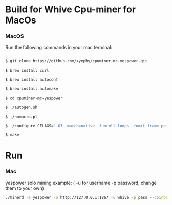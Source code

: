 

# Build for Whive Cpu-miner for MacOs

### MacOS
Run the following commands in your mac terminal:
```bash

$ git clone https://github.com/xyephy/cpuminer-mc-yespower.git 

$ brew install curl

$ brew install autoconf

$ brew install automake

$ cd cpuminer-mc-yespower 

$ ./autogen.sh

$ ./nomacro.pl

$ ./configure CFLAGS="-O3 -march=native -funroll-loops -fomit-frame-pointer" 

$ make

```


# Run

### Mac
yespower solo mining example: ( -u for username -p password, change them to your own)
```bash
./minerd -a yespower -o http://127.0.0.1:1867 -u whive -p pass --coinbase-addr= <YOUR WHIVE ADDRESS>
```


